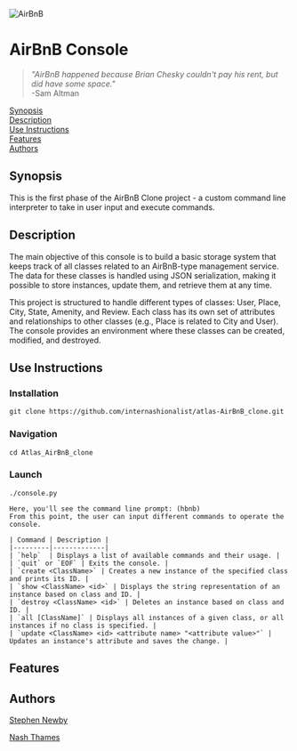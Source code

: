 ![AirBnB](https://github.com/internashionalist/atlas-AirBnB_clone/blob/main/AIRBNB%20CLONE.png)

# AirBnB Console


>*"AirBnB happened because Brian Chesky couldn't pay his rent, but did have some space."*<br>
\-Sam Altman

[Synopsis](#synopsis)<br>
[Description](#description)<br>
[Use Instructions](#use-instructions)<br>
[Features](#features)<br>
[Authors](#authors)

## Synopsis

This is the first phase of the AirBnB Clone project - a custom command line interpreter to take in user input and execute commands.

## Description

The main objective of this console is to build a basic storage system that keeps track of all classes related to an AirBnB-type management service. The data for these classes is handled using JSON serialization, making it possible to store instances, update them, and retrieve them at any time.

This project is structured to handle different types of classes: User, Place, City, State, Amenity, and Review. Each class has its own set of attributes and relationships to other classes (e.g., Place is related to City and User). The console provides an environment where these classes can be created, modified, and destroyed.

## Use Instructions

### Installation
```
git clone https://github.com/internashionalist/atlas-AirBnB_clone.git
```

### Navigation
```
cd Atlas_AirBnB_clone
```

### Launch
```
./console.py
```
    Here, you'll see the command line prompt: (hbnb)
    From this point, the user can input different commands to operate the console.

    | Command | Description |
    |---------|-------------|
    | `help`  | Displays a list of available commands and their usage. |
    | `quit` or `EOF` | Exits the console. |
    | `create <ClassName>` | Creates a new instance of the specified class and prints its ID. |
    | `show <ClassName> <id>` | Displays the string representation of an instance based on class and ID. |
    | `destroy <ClassName> <id>` | Deletes an instance based on class and ID. |
    | `all [ClassName]` | Displays all instances of a given class, or all instances if no class is specified. |
    | `update <ClassName> <id> <attribute name> "<attribute value>"` | Updates an instance's attribute and saves the change. |


## Features





## Authors

[Stephen Newby](https://github.com/TheSnewby)

[Nash Thames](https://github.com/internashionalist/internashionalist/blob/main/README.md)
